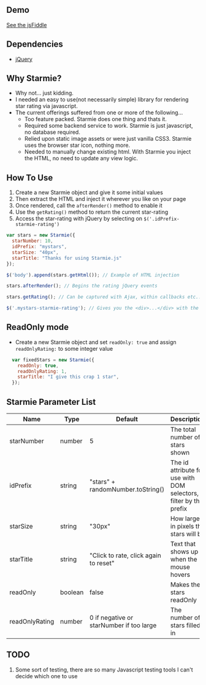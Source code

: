 ## Demo

[See the jsFiddle](http://jsfiddle.net/uBy63/2/)

## Dependencies 
- [jQuery](http://jquery.com/)

## Why Starmie?
- Why not... just kidding.
- I needed an easy to use(not necessarily simple) library for rendering star rating via javascript.
- The current offerings suffered from one or more of the following...
  - Too feature packed. Starmie does one thing and thats it.
  - Required some backend service to work. Starmie is just javascript, no database required.  
  - Relied upon static image assets or were just vanilla CSS3. Starmie uses the browser star icon, nothing more.
  - Needed to manually change existing html. With Starmie you inject the HTML, no need to update any view logic.

## How To Use

1. Create a new Starmie object and give it some initial values
2. Then extract the HTML and inject it wherever you like on your page
3. Once rendered, call the `afterRender()` method to enable it
4. Use the `getRating()` method to return the current star-rating
5. Access the star-rating with jQuery by selecting on `$('.idPrefix-starmie-rating')`

```javascript
var stars = new Starmie({
  starNumber: 10,
  idPrefix: "mystars",
  starSize: "40px",
  starTitle: "Thanks for using Starmie.js"
});

$('body').append(stars.getHtml()); // Example of HTML injection

stars.afterRender(); // Begins the rating jQuery events

stars.getRating(); // Can be captured with Ajax, within callbacks etc...

$('.mystars-starmie-rating'); // Gives you the <div>...</div> with the star rating
```

## ReadOnly mode

- Create a new Starmie object and set `readOnly: true` and assign `readOnlyRating:` to some integer value

```javascript
  var fixedStars = new Starmie({
    readOnly: true,
    readOnlyRating: 1,
    starTitle: "I give this crap 1 star",
  });
```

## Starmie Parameter List

Name | Type | Default | Description
---- | ---- | ------- | -----------
starNumber | number | 5 | The total number of stars shown
idPrefix | string | "stars" + randomNumber.toString() | The id attribute for use with DOM selectors, filter by the prefix
starSize | string | "30px" | How large in pixels the stars will be
starTitle | string | "Click to rate, click again to reset" | Text that shows up when the mouse hovers
readOnly | boolean | false | Makes the stars readOnly
readOnlyRating | number | 0 if negative or starNumber if too large | The number of stars filled in

## TODO
1. Some sort of testing, there are so many Javascript testing tools I can't decide which one to use

